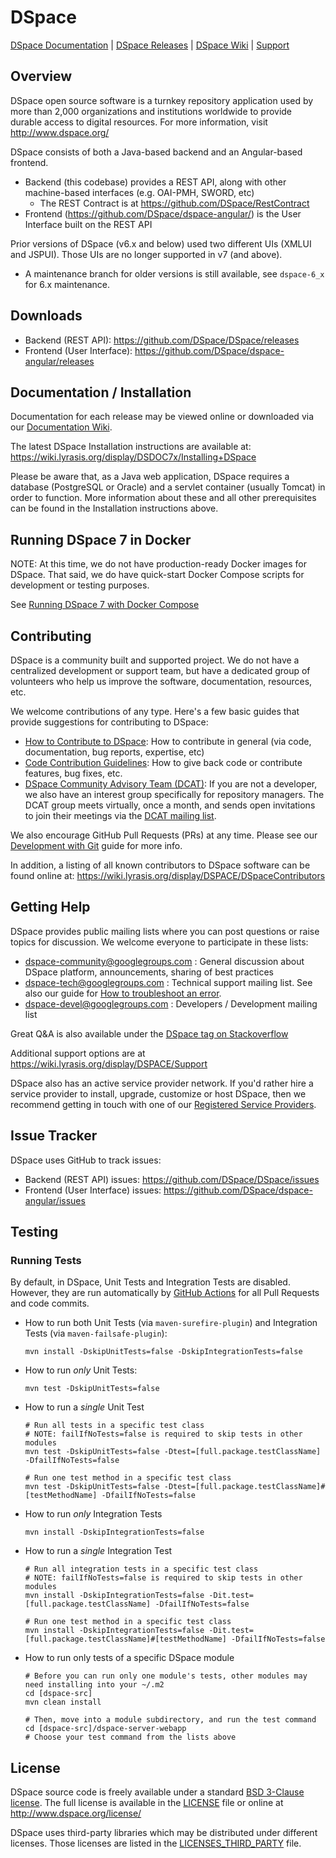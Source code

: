
# DSpace

[DSpace Documentation](https://wiki.lyrasis.org/display/DSDOC/) |
[DSpace Releases](https://github.com/DSpace/DSpace/releases) |
[DSpace Wiki](https://wiki.lyrasis.org/display/DSPACE/Home) |
[Support](https://wiki.lyrasis.org/display/DSPACE/Support)

## Overview

DSpace open source software is a turnkey repository application used by more than
2,000 organizations and institutions worldwide to provide durable access to digital resources.
For more information, visit http://www.dspace.org/

DSpace consists of both a Java-based backend and an Angular-based frontend.

* Backend (this codebase) provides a REST API, along with other machine-based interfaces (e.g. OAI-PMH, SWORD, etc)
    * The REST Contract is at https://github.com/DSpace/RestContract
* Frontend (https://github.com/DSpace/dspace-angular/) is the User Interface built on the REST API

Prior versions of DSpace (v6.x and below) used two different UIs (XMLUI and JSPUI). Those UIs are no longer supported in v7 (and above).
* A maintenance branch for older versions is still available, see `dspace-6_x` for 6.x maintenance.

## Downloads

* Backend (REST API): https://github.com/DSpace/DSpace/releases
* Frontend (User Interface): https://github.com/DSpace/dspace-angular/releases

## Documentation / Installation

Documentation for each release may be viewed online or downloaded via our [Documentation Wiki](https://wiki.lyrasis.org/display/DSDOC/).

The latest DSpace Installation instructions are available at:
https://wiki.lyrasis.org/display/DSDOC7x/Installing+DSpace

Please be aware that, as a Java web application, DSpace requires a database (PostgreSQL or Oracle)
and a servlet container (usually Tomcat) in order to function.
More information about these and all other prerequisites can be found in the Installation instructions above.

## Running DSpace 7 in Docker

NOTE: At this time, we do not have production-ready Docker images for DSpace.
That said, we do have quick-start Docker Compose scripts for development or testing purposes.

See [Running DSpace 7 with Docker Compose](dspace/src/main/docker-compose/README.md)

## Contributing

DSpace is a community built and supported project. We do not have a centralized development or support team,
but have a dedicated group of volunteers who help us improve the software, documentation, resources, etc.

We welcome contributions of any type. Here's a few basic guides that provide suggestions for contributing to DSpace:
* [How to Contribute to DSpace](https://wiki.lyrasis.org/display/DSPACE/How+to+Contribute+to+DSpace): How to contribute in general (via code, documentation, bug reports, expertise, etc)
* [Code Contribution Guidelines](https://wiki.lyrasis.org/display/DSPACE/Code+Contribution+Guidelines): How to give back code or contribute features, bug fixes, etc.
* [DSpace Community Advisory Team (DCAT)](https://wiki.lyrasis.org/display/cmtygp/DSpace+Community+Advisory+Team): If you are not a developer, we also have an interest group specifically for repository managers. The DCAT group meets virtually, once a month, and sends open invitations to join their meetings via the [DCAT mailing list](https://groups.google.com/d/forum/DSpaceCommunityAdvisoryTeam).

We also encourage GitHub Pull Requests (PRs) at any time. Please see our [Development with Git](https://wiki.lyrasis.org/display/DSPACE/Development+with+Git) guide for more info.

In addition, a listing of all known contributors to DSpace software can be
found online at: https://wiki.lyrasis.org/display/DSPACE/DSpaceContributors

## Getting Help

DSpace provides public mailing lists where you can post questions or raise topics for discussion.
We welcome everyone to participate in these lists:

* [dspace-community@googlegroups.com](https://groups.google.com/d/forum/dspace-community) : General discussion about DSpace platform, announcements, sharing of best practices
* [dspace-tech@googlegroups.com](https://groups.google.com/d/forum/dspace-tech) : Technical support mailing list. See also our guide for [How to troubleshoot an error](https://wiki.lyrasis.org/display/DSPACE/Troubleshoot+an+error).
* [dspace-devel@googlegroups.com](https://groups.google.com/d/forum/dspace-devel) : Developers / Development mailing list

Great Q&A is also available under the [DSpace tag on Stackoverflow](http://stackoverflow.com/questions/tagged/dspace)

Additional support options are at https://wiki.lyrasis.org/display/DSPACE/Support

DSpace also has an active service provider network. If you'd rather hire a service provider to
install, upgrade, customize or host DSpace, then we recommend getting in touch with one of our
[Registered Service Providers](http://www.dspace.org/service-providers).

## Issue Tracker

DSpace uses GitHub to track issues:
* Backend (REST API) issues: https://github.com/DSpace/DSpace/issues
* Frontend (User Interface) issues: https://github.com/DSpace/dspace-angular/issues

## Testing

### Running Tests

By default, in DSpace, Unit Tests and Integration Tests are disabled. However, they are
run automatically by [GitHub Actions](https://github.com/DSpace/DSpace/actions?query=workflow%3ABuild) for all Pull Requests and code commits.

* How to run both Unit Tests (via `maven-surefire-plugin`) and Integration Tests (via `maven-failsafe-plugin`):
  ```
  mvn install -DskipUnitTests=false -DskipIntegrationTests=false
  ```
* How to run _only_ Unit Tests:
  ```
  mvn test -DskipUnitTests=false
  ```
* How to run a *single* Unit Test
  ```
  # Run all tests in a specific test class
  # NOTE: failIfNoTests=false is required to skip tests in other modules
  mvn test -DskipUnitTests=false -Dtest=[full.package.testClassName] -DfailIfNoTests=false

  # Run one test method in a specific test class
  mvn test -DskipUnitTests=false -Dtest=[full.package.testClassName]#[testMethodName] -DfailIfNoTests=false
  ```
* How to run _only_ Integration Tests
  ```
  mvn install -DskipIntegrationTests=false
  ```
* How to run a *single* Integration Test
  ```
  # Run all integration tests in a specific test class
  # NOTE: failIfNoTests=false is required to skip tests in other modules
  mvn install -DskipIntegrationTests=false -Dit.test=[full.package.testClassName] -DfailIfNoTests=false

  # Run one test method in a specific test class
  mvn install -DskipIntegrationTests=false -Dit.test=[full.package.testClassName]#[testMethodName] -DfailIfNoTests=false
  ```
* How to run only tests of a specific DSpace module
  ```
  # Before you can run only one module's tests, other modules may need installing into your ~/.m2
  cd [dspace-src]
  mvn clean install

  # Then, move into a module subdirectory, and run the test command
  cd [dspace-src]/dspace-server-webapp
  # Choose your test command from the lists above
  ```

## License

DSpace source code is freely available under a standard [BSD 3-Clause license](https://opensource.org/licenses/BSD-3-Clause).
The full license is available in the [LICENSE](LICENSE) file or online at http://www.dspace.org/license/

DSpace uses third-party libraries which may be distributed under different licenses. Those licenses are listed
in the [LICENSES_THIRD_PARTY](LICENSES_THIRD_PARTY) file.
